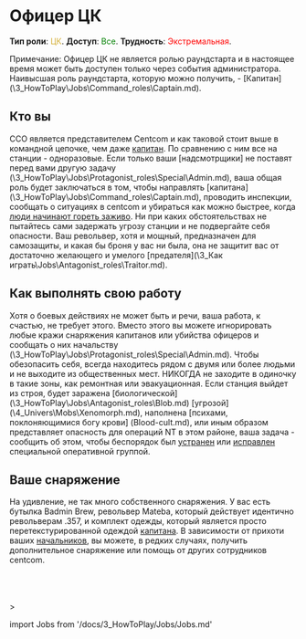 # Офицер ЦК
**Тип роли**: <font color="#D4AF37">ЦК</font>. **Доступ**: <font color="green">Все</font>. **Трудность**: <font color="Red">Экстремальная</font>.



Примечание: Офицер ЦК не является ролью раундстарта и в настоящее время может быть доступен только через события администратора. Наивысшая роль раундстарта, которую можно получить, - [Капитан] (\3_HowToPlay\Jobs\Command_roles\Captain.md).


## Кто вы

CCO является представителем Centcom и как таковой стоит выше в командной цепочке, чем даже [капитан](\3_HowToPlay\Jobs\Command_roles\Captain.md). По сравнению с ним все на станции - одноразовые. Если только ваши [надсмотрщики] не поставят перед вами другую задачу (\3_HowToPlay\Jobs\Protagonist_roles\Special\Admin.md), ваша общая роль будет заключаться в том, чтобы направлять [капитана] (\3_HowToPlay\Jobs\Command_roles\Captain.md), проводить инспекции, сообщать о ситуациях в centcom и убираться как можно быстрее, когда [люди начинают гореть заживо](\3_HowToPlay\Guides\General_guides\Battle-royale.md). Ни при каких обстоятельствах не пытайтесь сами задержать угрозу станции и не подвергайте себя опасности. Ваш револьвер, хотя и мощный, предназначен для самозащиты, и какая бы броня у вас ни была, она не защитит вас от достаточно желающего и умелого [предателя](\3_Как играть\Jobs\Antagonist_roles\Traitor.md).



## Как выполнять свою работу

Хотя о боевых действиях не может быть и речи, ваша работа, к счастью, не требует этого. Вместо этого вы можете игнорировать любые кражи снаряжения капитанов или убийства офицеров и сообщать о них начальству (\3_HowToPlay\Jobs\Protagonist_roles\Special\Admin.md). Чтобы обезопасить себя, всегда находитесь рядом с двумя или более людьми и не выходите из общественных мест. НИКОГДА не заходите в одиночку в такие зоны, как ремонтная или эвакуационная. Если станция выйдет из строя, будет заражена [биологической] (\3_HowToPlay\Jobs\Antagonist_roles\Blob.md) [угрозой] (\4_Univers\Mobs\Xenomorph.md), наполнена [психами, поклоняющимися богу крови] (Blood-cult.md), или иным образом представляет опасность для операций NT в этом районе, ваша задача - сообщить об этом, чтобы беспорядок был [устранен](\3_HowToPlay\Jobs\Protagonist_roles\Centcom_roles\Death-Squad.md) или [исправлен](\3_HowToPlay\Jobs\Protagonist_roles\Centcom_roles\Emergency-Response-Team.md) специальной оперативной группой.



## Ваше снаряжение

На удивление, не так много собственного снаряжения. У вас есть бутылка Badmin Brew, револьвер Mateba, который действует идентично револьверам .357, и комплект одежды, который является просто перетекстурированной одеждой [капитана](\3_HowToPlay\Jobs\Command_roles\Captain.md). В зависимости от прихоти ваших [начальников](\3_HowToPlay\Jobs\Protagonist_roles\Special\Admin.md), вы можете, в редких случаях, получить дополнительное снаряжение или помощь от других сотрудников centcom.

  <br/>
<br/>
<br/>>

import Jobs from '/docs/3_HowToPlay/Jobs/Jobs.md'

<Jobs />

